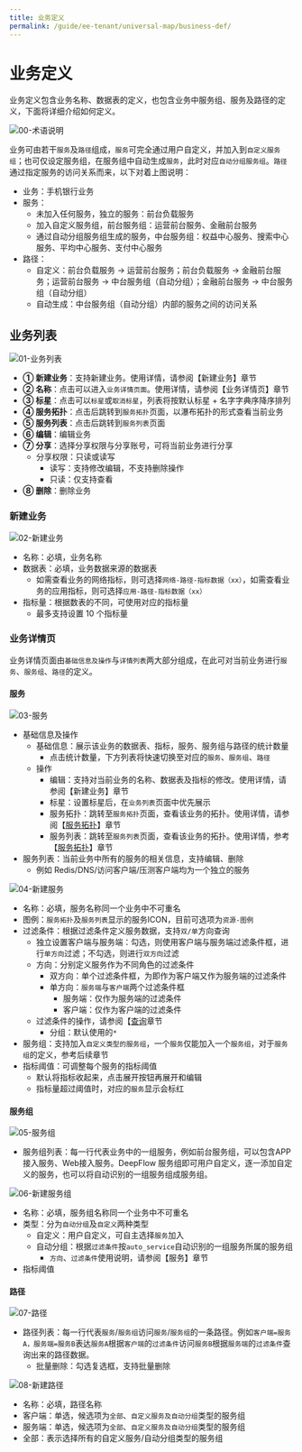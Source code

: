 ```yaml
---
title: 业务定义
permalink: /guide/ee-tenant/universal-map/business-def/
---
```


# 业务定义

业务定义包含业务名称、数据表的定义，也包含业务中服务组、服务及路径的定义，下面将详细介绍如何定义。

![00-术语说明](https://yunshan-guangzhou.oss-cn-beijing.aliyuncs.com/pub/pic/202310196530f64f1d682.jpg)

业务可由若干`服务`及`路径`组成，`服务`可完全通过用户自定义，并加入到`自定义服务组`；也可仅设定服务组，在服务组中自动生成`服务`，此时对应`自动分组服务组`。`路径`通过指定服务的访问关系而来，以下对着上图说明：
- 业务：手机银行业务
- 服务：
  - 未加入任何服务，独立的服务：前台负载服务
  - 加入自定义服务组，前台服务组：运营前台服务、金融前台服务
  - 通过自动分组服务组生成的服务，中台服务组：权益中心服务、搜索中心服务、平均中心服务、支付中心服务
- 路径：
  - 自定义：前台负载服务 -> 运营前台服务；前台负载服务 -> 金融前台服务；运营前台服务 -> 中台服务组（自动分组）；金融前台服务 -> 中台服务组（自动分组）
  - 自动生成：中台服务组（自动分组）内部的服务之间的访问关系

## 业务列表

![01-业务列表](https://yunshan-guangzhou.oss-cn-beijing.aliyuncs.com/pub/pic/2024040766125694e7933.png)

- **① 新建业务**：支持新建业务。使用详情，请参阅【新建业务】章节
- **② 名称**：点击可以进入`业务详情页面`。使用详情，请参阅【业务详情页】章节
- **③ 标星**：点击可以`标星`或`取消标星`，列表将按默认标星 + 名字字典序降序排列
- **④ 服务拓扑**：点击后跳转到`服务拓扑`页面，以瀑布拓扑的形式查看当前业务
- **⑤ 服务列表**：点击后跳转到`服务列表`页面
- **⑥ 编辑**：编辑业务
- **⑦ 分享**：选择分享权限与分享账号，可将当前业务进行分享
  - 分享权限：只读或读写
    - 读写：支持修改编辑，不支持删除操作
    - 只读：仅支持查看
- **⑧ 删除**：删除业务

### 新建业务

![02-新建业务](https://yunshan-guangzhou.oss-cn-beijing.aliyuncs.com/pub/pic/2024040766124e3d393f6.png)

- 名称：必填，业务名称
- 数据表：必填，业务数据来源的数据表
  - 如需查看业务的网络指标，则可选择`网络-路径-指标数据（xx）`，如需查看业务的应用指标，则可选择`应用-路径-指标数据（xx）`
- 指标量：根据数表的不同，可使用对应的指标量
  - 最多支持设置 10 个指标量

### 业务详情页

业务详情页面由`基础信息及操作`与`详情列表`两大部分组成，在此可对当前业务进行`服务`、`服务组`、`路径`的定义。

#### 服务

![03-服务](https://yunshan-guangzhou.oss-cn-beijing.aliyuncs.com/pub/pic/2024040766124e3e6a56d.png)

- 基础信息及操作
  - 基础信息：展示该业务的数据表、指标，服务、服务组与路径的统计数量
    - 点击统计数量，下方列表将快速切换至对应的`服务`、`服务组`、`路径`
  - 操作
    - 编辑：支持对当前业务的名称、数据表及指标的修改。使用详情，请参阅【新建业务】章节
    - 标星：设置标星后，在`业务列表`页面中优先展示
    - 服务拓扑：跳转至`服务拓扑`页面，查看该业务的拓扑。使用详情，请参阅【[服务拓扑](./service-map/)】章节
    - 服务列表：跳转至`服务列表`页面，查看该业务的拓扑。使用详情，参考【[服务拓扑](./service-list/)】章节
- 服务列表：当前业务中所有的服务的相关信息，支持编辑、删除
  - 例如 Redis/DNS/访问客户端/压测客户端均为一个独立的服务 

![04-新建服务](https://yunshan-guangzhou.oss-cn-beijing.aliyuncs.com/pub/pic/2024040766124e3fcabc4.png)

- 名称：必填，服务名称同一个业务中不可重名
- 图例：`服务拓扑`及`服务列表`显示的服务ICON，目前可选项为`资源-图例`
- 过滤条件：根据过滤条件定义服务数据，支持`双/单`方向查询
  - 独立设置客户端与服务端：勾选，则使用客户端与服务端过滤条件框，进行`单方向`过滤；不勾选，则进行`双方向`过滤
  - 方向：分别定义服务作为不同角色的过滤条件
    - 双方向：单个过滤条件框，为即作为客户端又作为服务端的过滤条件
    - 单方向：`服务端`与`客户端`两个过滤条件框
      - 服务端：仅作为服务端的过滤条件
      - 客户端：仅作为客户端的过滤条件
  - 过滤条件的操作，请参阅【[查询](../query/overview/)章节
    - 分组：默认使用的`*`
- 服务组：支持加入`自定义类型的服务组`，一个`服务`仅能加入一个`服务组`，对于`服务组`的定义，参考后续章节
- 指标阈值：可调整每个服务的指标阈值
  - 默认将指标收起来，点击展开按钮再展开和编辑
  - 指标量超过阈值时，对应的`服务`显示会标红

#### 服务组
 
![05-服务组](https://yunshan-guangzhou.oss-cn-beijing.aliyuncs.com/pub/pic/2024040766124e41e9e32.png)

- 服务组列表：每一行代表业务中的一组服务，例如前台服务组，可以包含APP接入服务、Web接入服务。DeepFlow 服务组即可用户自定义，逐一添加自定义的服务，也可以将自动识别的一组服务组成服务组。

![06-新建服务组](https://yunshan-guangzhou.oss-cn-beijing.aliyuncs.com/pub/pic/2024040766124e4586d8e.png)

- 名称：必填，服务组名称同一个业务中不可重名
- 类型：分为`自动分组`及`自定义`两种类型
  - 自定义：用户自定义，可自主选择`服务`加入
  - 自动分组：根据`过滤条件`按`auto_service`自动识别的一组服务所属的服务组
    - `方向`、`过滤条件`使用说明，请参阅【服务】章节
- 指标阈值

#### 路径

![07-路径](https://yunshan-guangzhou.oss-cn-beijing.aliyuncs.com/pub/pic/2024040766124e4869fe5.png)

- 路径列表：每一行代表`服务`/`服务组`访问`服务`/`服务组`的一条路径。例如`客户端=服务A，服务端=服务B`表达`服务A`根据`客户端`的`过滤条件`访问`服务B`根据`服务端`的`过滤条件`查询出来的路径数据。
  - 批量删除：勾选复选框，支持批量删除

![08-新建路径](https://yunshan-guangzhou.oss-cn-beijing.aliyuncs.com/pub/pic/2024040766124e4a3bd2a.png)

- 名称：必填，路径名称
- 客户端：单选，候选项为`全部`、`自定义服务及自动分组`类型的服务组 
- 服务端：单选，候选项为`全部`、`自定义服务及自动分组`类型的服务组
- 全部：表示选择所有的自定义服务/自动分组类型的服务组
